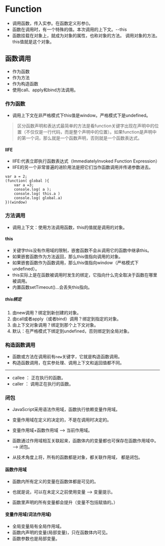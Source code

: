 # Function

* 调用函数，传入实参。在函数定义形参()。
* 函数在调用时，有一个特殊的值。本次调用的上下文。--this
* 函数挂载在对象上，就成为对象的属性，也称对象的方法。 调用对象的方法。this值就是这个对象。


## 函数调用
* 作为函数
* 作为方法
* 作为构造函数
* 使用call、apply和bind方法调用。

### 作为函数
* 调用上下文在非严格模式下this值是window。严格模式下是undefined。

>区分函数声明和表达式最简单的方法是看function关键字出现在声明中的位置（不仅仅是一行代码，而是整个声明中的位置）。如果function是声明中的第一个词，那么就是一个函数声明，否则就是一个函数表达式。

#### IIFE
* IIFE:代表立即执行函数表达式（ImmediatelyInvoked Function Expression）
* IIFE的另一个非常普遍的进阶用法是把它们当作函数调用并传递参数进去。
```
var a = 2;
(function( global ){
    var a =3;
    console.log( a );
    console.log( this.a )
    console.log( global.a)
})(window)
```


### 方法调用
* 调用上下文：使用方法调用函数，this的值就是调用的对象。


#### this
* 关键字this没有作用域的限制，嵌套函数不会从调用它的函数中继承this。
* 如果嵌套函数作为方法返回，那么this值指向调用的对象。
* 如果嵌套函数作为函数调用，那么this值指向window（严格模式下undefined）。
* this实际上是在函数被调用时发生的绑定，它指向什么完全取决于函数在哪里被调用。
* 内置函数setTimeout()...会丢失this指向。

##### this绑定
1. 由new调用？绑定到新创建的对象。
2. 由call或者apply（或者bind）调用？绑定到指定的对象。
3. 由上下文对象调用？绑定到那个上下文对象。
4. 默认：在严格模式下绑定到undefined，否则绑定到全局对象。



### 构造函数调用
* 函数或方法在调用前有`new`关键字，它就是构造函数调用。
* 构造函数调用，在实参处理、调用上下文和返回值都不同。

---
* callee ： 正在执行的函数。
* caller ： 调用正在执行的函数。


### 闭包
* JavaScript采用语法作用域，函数执行依赖变量作用域。
* 变量作用域在定义的决定的，不是在调用时决定的。
* 变量作用域+函数作用域 --> 当前作用域。
* 函数通过作用域相互关联起来，函数体内的变量都也可保存在函数作用域中。  --> 闭包。

* 从技术角度上将，所有的函数都是对象，都关联作用域， 都是闭包。

#### 函数作用域
* 函数内所有定义的变量在函数体都是可见的。
* 也就是说，可以在未定义之前使用变量 --> 变量提示。

* 函数里声明的所有变量都会提升（变量不包括赋值的。）

#### 变量作用域(词法作用域)
* 全局变量局有全局作用域。
* 函数内声明的变量(局部变量)，只在函数体内可见。 
* 函数参数也是局部变量。

